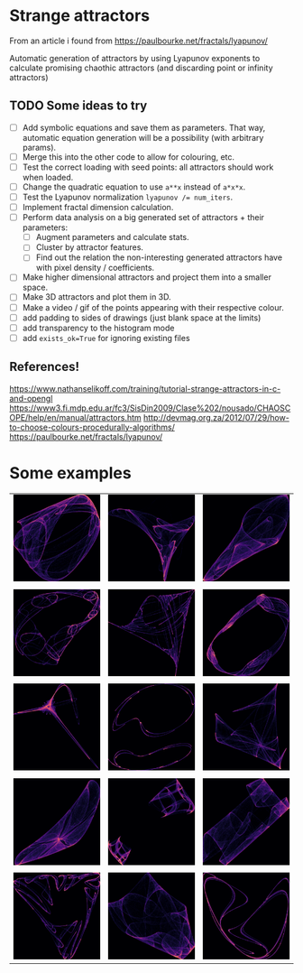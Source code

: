 # Strange attractors
From an article i found from https://paulbourke.net/fractals/lyapunov/

Automatic generation of attractors by using Lyapunov exponents to calculate promising chaothic attractors (and discarding point or infinity attractors)

## TODO Some ideas to try 
- [ ] Add symbolic equations and save them as parameters. That way, automatic equation generation will be a possibility (with arbitrary params).
- [ ] Merge this into the other code to allow for colouring, etc.
- [ ] Test the correct loading with seed points: all attractors should work when loaded.
- [ ] Change the quadratic equation to use `a**x` instead of `a*x*x`.
- [ ] Test the Lyapunov normalization `lyapunov /= num_iters`.
- [ ] Implement fractal dimension calculation.
- [ ] Perform data analysis on a big generated set of attractors + their parameters:
    - [ ] Augment parameters and calculate stats.
    - [ ] Cluster by attractor features.
    - [ ] Find out the relation the non-interesting generated attractors have with pixel density / coefficients.
- [ ] Make higher dimensional attractors and project them into a smaller space.
- [ ] Make 3D attractors and plot them in 3D.
- [ ] Make a video / gif of the points appearing with their respective colour.
- [ ] add padding to sides of drawings (just blank space at the limits)
- [ ] add transparency to the histogram mode
- [ ] add `exists_ok=True` for ignoring existing files

## References!
https://www.nathanselikoff.com/training/tutorial-strange-attractors-in-c-and-opengl
https://www3.fi.mdp.edu.ar/fc3/SisDin2009/Clase%202/nousado/CHAOSCOPE/help/en/manual/attractors.htm
http://devmag.org.za/2012/07/29/how-to-choose-colours-procedurally-algorithms/
https://paulbourke.net/fractals/lyapunov/

# Some examples

|  |  |  |
|-----------|-----------|-----------|
| <img src="examples/0.png" width="400"/> | <img src="examples/7.png" width="400"/> | <img src="examples/21.png" width="400"/> |
|  |  |  |
| <img src="examples/24.png" width="400"/> | <img src="examples/29.png" width="400"/> | <img src="examples/33.png" width="400"/> |
|  |  |  |
| <img src="examples/59.png" width="400"/> | <img src="examples/143_0.png" width="400"/> | <img src="examples/75.png" width="400"/> |
|  |  |  |
| <img src="examples/79.png" width="400"/> | <img src="examples/100.png" width="400"/> | <img src="examples/125.png" width="400"/> |
|  |  |  |
| <img src="examples/135.png" width="400"/> | <img src="examples/136.png" width="400"/> | <img src="examples/147.png" width="400"/> |
